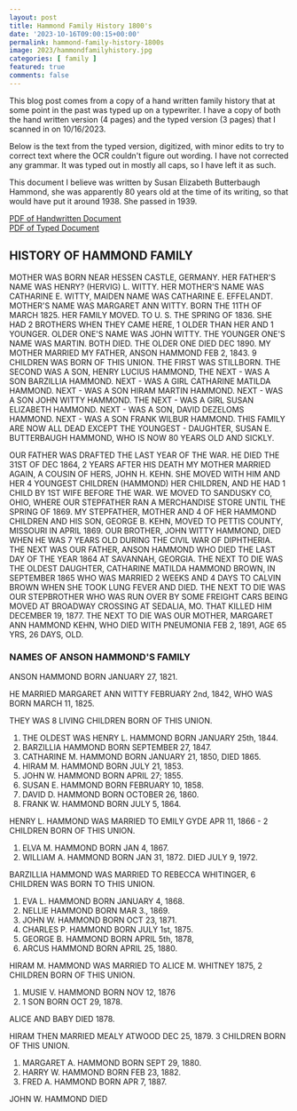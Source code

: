 ```yaml
---
layout: post
title: Hammond Family History 1800's
date: '2023-10-16T09:00:15+00:00'
permalink: hammond-family-history-1800s
image: 2023/hammondfamilyhistory.jpg
categories: [ family ]
featured: true
comments: false 
---
```

This blog post comes from a copy of a hand written family history that at some point in the past was typed up on a typewriter. I have a copy of both the hand written version (4 pages) and the typed version (3 pages) that I scanned in on 10/16/2023.

Below is the text from the typed version, digitized, with minor edits to try to correct text where the OCR couldn't figure out wording. I have not corrected any grammar. It was typed out in mostly all caps, so I have left it as such.

This document I believe was written by Susan Elizabeth Butterbaugh Hammond, she was apparently 80 years old at the time of its writing, so that would have put it around 1938. She passed in 1939.

[PDF of Handwritten Document](/assets/documents/2023/HammondFamilyHandWrittenScan.pdf)  
[PDF of Typed Document](/assets/documents/2023/HammondFamilyPrintedScan2.pdf)

## HISTORY OF HAMMOND FAMILY

MOTHER WAS BORN NEAR HESSEN CASTLE, GERMANY. HER FATHER'S NAME WAS HENRY? (HERVIG) L. WITTY. HER MOTHER'S NAME WAS CATHARINE E. WITTY, MAIDEN NAME WAS CATHARINE E. EFFELANDT. MOTHER'S NAME WAS MARGARET ANN WITTY. BORN THE 11TH OF MARCH 1825. HER FAMILY MOVED. TO U. S. THE SPRING OF 1836. SHE HAD 2 BROTHERS WHEN THEY CAME HERE, 1 OLDER THAN HER AND 1 YOUNGER. OLDER ONE'S NAME WAS JOHN WITTY. THE YOUNGER ONE'S NAME WAS MARTIN. BOTH DIED. THE OLDER ONE DIED DEC 1890. MY MOTHER MARRIED MY FATHER, ANSON HAMMOND FEB 2, 1843. 9 CHILDREN WAS BORN OF THIS UNION. THE FIRST WAS STILLBORN. THE SECOND WAS A SON, HENRY LUCIUS HAMMOND, THE NEXT - WAS A SON BARZILLIA HAMMOND. NEXT - WAS A GIRL CATHARINE MATILDA HAMMOND. NEXT - WAS A SON HIRAM MARTIN HAMMOND. NEXT - WAS A SON JOHN WITTY HAMMOND. THE NEXT - WAS A GIRL SUSAN ELIZABETH HAMMOND. NEXT - WAS A SON, DAVID DEZELOMS HAMMOND. NEXT - WAS A SON FRANK WILBUR HAMMOND. THIS FAMILY ARE NOW ALL DEAD EXCEPT THE YOUNGEST - DAUGHTER, SUSAN E. BUTTERBAUGH HAMMOND, WHO IS NOW 80 YEARS OLD AND SICKLY.

OUR FATHER WAS DRAFTED THE LAST YEAR OF THE WAR. HE DIED THE 31ST OF DEC 1864, 2 YEARS AFTER HIS DEATH MY MOTHER MARRIED AGAIN, A COUSIN OF HERS, JOHN H. KEHN. SHE MOVED WITH HIM AND HER 4 YOUNGEST CHILDREN (HAMMOND) HER CHILDREN, AND HE HAD 1 CHILD BY 1ST WIFE BEFORE THE WAR. WE MOVED TO SANDUSKY CO, OHIO, WHERE OUR STEPFATHER RAN A MERCHANDISE STORE UNTIL THE SPRING OF 1869. MY STEPFATHER, MOTHER AND 4 OF HER HAMMOND CHILDREN AND HIS SON, GEORGE B. KEHN, MOVED TO PETTIS COUNTY, MISSOURI IN APRIL 1869. OUR BROTHER, JOHN WITTY HAMMOND, DIED WHEN HE WAS 7 YEARS OLD DURING THE CIVIL WAR OF DIPHTHERIA. THE NEXT WAS OUR FATHER, ANSON HAMMOND WHO DIED THE LAST DAY OF THE YEAR 1864 AT SAVANNAH, GEORGIA. THE NEXT TO DIE WAS THE OLDEST DAUGHTER, CATHARINE MATILDA HAMMOND BROWN, IN SEPTEMBER 1865 WHO WAS MARRIED 2 WEEKS AND 4 DAYS TO CALVIN BROWN WHEN SHE TOOK LUNG FEVER AND DIED. THE NEXT TO DIE WAS OUR STEPBROTHER WHO WAS RUN OVER BY SOME FREIGHT CARS BEING MOVED AT BROADWAY CROSSING AT SEDALIA, MO. THAT KILLED HIM DECEMBER 19, 1877. THE NEXT TO DIE WAS OUR MOTHER, MARGARET ANN HAMMOND KEHN, WHO DIED WITH PNEUMONIA FEB 2, 1891, AGE 65 YRS, 26 DAYS, OLD. 
### NAMES OF ANSON HAMMOND'S FAMILY

ANSON HAMMOND BORN JANUARY 27, 1821.

HE MARRIED MARGARET ANN WITTY FEBRUARY 2nd, 1842, WHO WAS BORN MARCH 11, 1825.

THEY WAS 8 LIVING CHILDREN BORN OF THIS UNION.
1. THE OLDEST WAS HENRY L. HAMMOND BORN JANUARY 25th, 1844.
2. BARZILLIA HAMMOND BORN SEPTEMBER 27, 1847.
3. CATHARINE M. HAMMOND BORN JANUARY 21, 1850, DIED 1865.
4. HIRAM M. HAMMOND BORN JULY 21, 1853.
5. JOHN W. HAMMOND BORN APRIL 27; 1855.
6. SUSAN E. HAMMOND BORN FEBRUARY 10, 1858.
7. DAVID D. HAMMOND BORN OCTOBER 26, 1860.
8. FRANK W. HAMMOND BORN JULY 5, 1864.



HENRY L. HAMMOND WAS MARRIED TO EMILY GYDE APR 11, 1866 - 2 CHILDREN BORN OF THIS UNION.
1. ELVA M. HAMMOND BORN JAN 4, 1867.
2. WILLIAM A. HAMMOND BORN JAN 31, 1872. DIED JULY 9, 1972.

BARZILLIA HAMMOND WAS MARRIED TO REBECCA WHITINGER, 6 CHILDREN WAS BORN TO THIS UNION. 
1. EVA L. HAMMOND BORN JANUARY 4, 1868. 
2. NELLIE HAMMOND BORN MAR 3., 1869.
3. JOHN W. HAMMOND BORN OCT 23, 1871.
4. CHARLES P. HAMMOND BORN JULY 1st, 1875.
5. GEORGE B. HAMMOND BORN APRIL 5th, 1878,
6. ARCUS HAMMOND BORN APRIL 25, 1880.

HIRAM M. HAMMOND WAS MARRIED TO ALICE M. WHITNEY 1875, 2 CHILDREN BORN OF THIS UNION. 
1. MUSIE V. HAMMOND BORN NOV 12, 1876
2. 1 SON BORN OCT 29, 1878.

ALICE AND BABY DIED 1878.

HIRAM THEN MARRIED MEALY ATWOOD DEC 25, 1879. 3 CHILDREN BORN OF THIS UNION.
1. MARGARET A. HAMMOND BORN SEPT 29, 1880.
2. HARRY W. HAMMOND BORN FEB 23, 1882.
3. FRED A. HAMMOND BORN APR 7, 1887.

JOHN W. HAMMOND DIED
